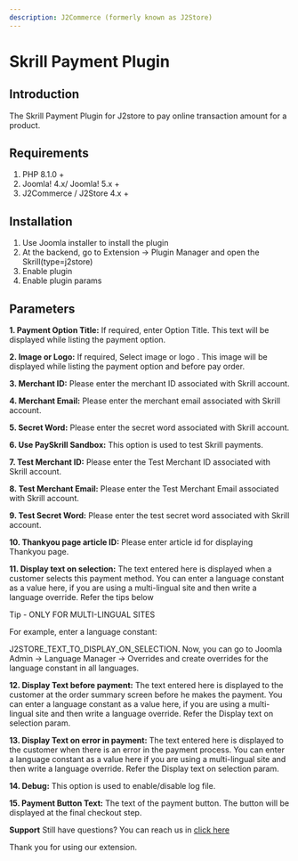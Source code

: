 ```yaml
---
description: J2Commerce (formerly known as J2Store)
---
```


# Skrill Payment Plugin

## Introduction <a href="#introduction" id="introduction"></a>

The Skrill Payment Plugin for J2store to pay online transaction amount for a product.

## Requirements <a href="#requirements" id="requirements"></a>

1. PHP 8.1.0 +
2. Joomla! 4.x/ Joomla! 5.x +
3. J2Commerce / J2Store 4.x +

## Installation <a href="#installation" id="installation"></a>

1. Use Joomla installer to install the plugin
2. At the backend, go to Extension -> Plugin Manager and open the Skrill(type=j2store)
3. Enable plugin
4. Enable plugin params

## Parameters <a href="#parameters" id="parameters"></a>

**1. Payment Option Title:** If required, enter Option Title. This text will be displayed while listing the payment option.

**2. Image or Logo:** If required, Select image or logo . This image will be displayed while listing the payment option and before pay order.

**3. Merchant ID:** Please enter the merchant ID associated with Skrill account.

**4. Merchant Email:** Please enter the merchant email associated with Skrill account.

**5. Secret Word:** Please enter the secret word associated with Skrill account.

**6. Use PaySkrill Sandbox:** This option is used to test Skrill payments.

**7. Test Merchant ID:** Please enter the Test Merchant ID associated with Skrill account.

**8. Test Merchant Email:** Please enter the Test Merchant Email associated with Skrill account.

**9. Test Secret Word:** Please enter the test secret word associated with Skrill account.

**10. Thankyou page article ID:** Please enter article id for displaying Thankyou page.

**11. Display text on selection:** The text entered here is displayed when a customer selects this payment method. You can enter a language constant as a value here, if you are using a multi-lingual site and then write a language override. Refer the tips below

Tip - ONLY FOR MULTI-LINGUAL SITES

For example, enter a language constant:

J2STORE\_TEXT\_TO\_DISPLAY\_ON\_SELECTION. Now, you can go to Joomla Admin -> Language Manager -> Overrides and create overrides for the language constant in all languages.

**12. Display Text before payment:** The text entered here is displayed to the customer at the order summary screen before he makes the payment. You can enter a language constant as a value here, if you are using a multi-lingual site and then write a language override. Refer the Display text on selection param.

**13. Display Text on error in payment:** The text entered here is displayed to the customer when there is an error in the payment process. You can enter a language constant as a value here if you are using a multi-lingual site and then write a language override. Refer the Display text on selection param.

**14. Debug:** This option is used to enable/disable log file.

**15. Payment Button Text:** The text of the payment button. The button will be displayed at the final checkout step.

**Support** Still have questions? You can reach us in [click here](https://docs.j2store.org/payment-methods/support@j2store.org)

Thank you for using our extension.
